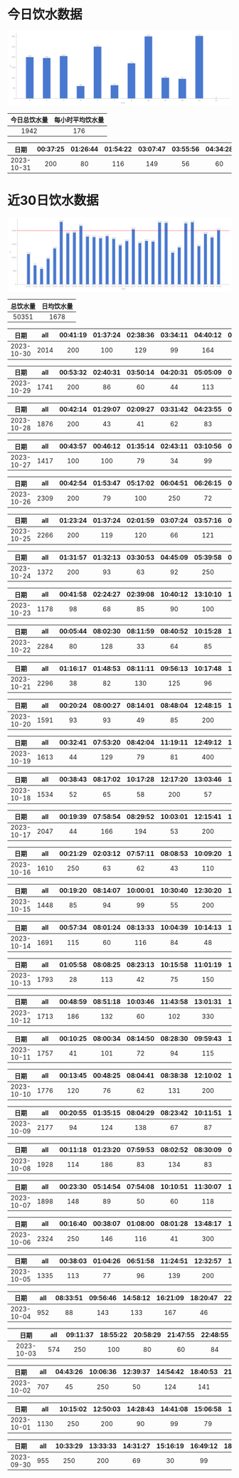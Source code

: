 # 今日饮水数据

<div align=center>
<img src="today.png" style="zoom: 100%;" />

| 今日总饮水量 | 每小时平均饮水量 |
| :----: | :----: |
| 1942 | 176 |
</div>

| 日期 | 00:37:25 | 01:26:44 | 01:54:22 | 03:07:47 | 03:55:56 | 04:34:28 | 05:45:08 | 07:12:15 | 08:14:51 | 08:49:56 | 18:50:14 | 19:51:03 | 20:47:53 | 22:28:35 | 22:33:15 | 22:49:45 |
| :----: | :----: | :----: | :----: | :----: | :----: | :----: | :----: | :----: | :----: | :----: | :----: | :----: | :----: | :----: | :----: | :----: |
| 2023-10-31 | 200 | 80 | 116 | 149 | 56 | 60 | 250 | 64 | 73 | 97 | 300 | 100 | 95 | 114 | 100 | 88 |

# 近30日饮水数据

<div align=center>
<img src="30.png"style="zoom: 100%;" />

| 总饮水量 | 日均饮水量 |
| :----: | :----: |
| 50351 | 1678 |
</div>

| 日期 | all | 00:41:19 | 01:37:24 | 02:38:36 | 03:34:11 | 04:40:12 | 05:43:30 | 07:44:31 | 08:13:53 | 16:54:20 | 16:54:45 | 18:20:45 | 19:17:13 | 20:04:18 | 20:24:27 | 22:43:46 | 23:33:41 |
| :----: | :----: | :----: | :----: | :----: | :----: | :----: | :----: | :----: | :----: | :----: | :----: | :----: | :----: | :----: | :----: | :----: | :----: |
| 2023-10-30 | 2014 | 200 | 100 | 129 | 99 | 164 | 250 | 167 | 74 | 300 | 93 | 72 | 72 | 60 | 87 | 60 | 87 |

| 日期 | all | 00:53:32 | 02:40:31 | 03:50:14 | 04:20:31 | 05:05:09 | 05:45:57 | 06:29:26 | 06:46:26 | 07:23:03 | 08:28:43 | 17:39:34 | 18:40:14 | 20:24:42 | 22:31:13 | 23:59:30 |
| :----: | :----: | :----: | :----: | :----: | :----: | :----: | :----: | :----: | :----: | :----: | :----: | :----: | :----: | :----: | :----: | :----: |
| 2023-10-29 | 1741 | 200 | 86 | 60 | 44 | 113 | 250 | 187 | 157 | 66 | 111 | 64 | 41 | 103 | 185 | 74 |

| 日期 | all | 00:42:14 | 01:29:07 | 02:09:27 | 03:31:42 | 04:23:55 | 05:40:24 | 06:19:12 | 06:26:51 | 08:52:35 | 18:07:18 | 19:08:41 | 20:59:31 | 21:59:14 | 23:23:48 |
| :----: | :----: | :----: | :----: | :----: | :----: | :----: | :----: | :----: | :----: | :----: | :----: | :----: | :----: | :----: | :----: |
| 2023-10-28 | 1876 | 200 | 43 | 41 | 62 | 83 | 250 | 10 | 158 | 28 | 500 | 102 | 102 | 146 | 151 |

| 日期 | all | 00:43:57 | 00:46:12 | 01:35:14 | 02:43:11 | 03:10:56 | 04:44:35 | 08:08:42 | 08:20:06 | 17:16:22 | 17:50:14 | 18:20:31 | 20:32:29 | 22:47:19 | 23:59:32 |
| :----: | :----: | :----: | :----: | :----: | :----: | :----: | :----: | :----: | :----: | :----: | :----: | :----: | :----: | :----: | :----: |
| 2023-10-27 | 1417 | 100 | 100 | 79 | 34 | 99 | 86 | 250 | 55 | 100 | 110 | 115 | 77 | 65 | 147 |

| 日期 | all | 00:42:54 | 01:53:47 | 05:17:02 | 06:04:51 | 06:26:15 | 06:53:17 | 07:13:24 | 08:39:00 | 17:07:55 | 18:58:33 | 20:32:14 | 20:54:29 | 21:32:57 | 21:35:21 | 22:03:32 | 22:28:58 | 22:45:38 | 23:31:07 |
| :----: | :----: | :----: | :----: | :----: | :----: | :----: | :----: | :----: | :----: | :----: | :----: | :----: | :----: | :----: | :----: | :----: | :----: | :----: | :----: |
| 2023-10-26 | 2309 | 200 | 79 | 100 | 250 | 72 | 119 | 206 | 46 | 88 | 200 | 192 | 79 | 60 | 113 | 87 | 136 | 179 | 103 |

| 日期 | all | 01:23:24 | 01:37:24 | 02:01:59 | 03:07:24 | 03:57:16 | 05:40:27 | 06:51:28 | 08:40:21 | 17:21:39 | 17:53:30 | 19:24:53 | 20:31:26 | 22:38:40 |
| :----: | :----: | :----: | :----: | :----: | :----: | :----: | :----: | :----: | :----: | :----: | :----: | :----: | :----: | :----: |
| 2023-10-25 | 2266 | 200 | 119 | 120 | 66 | 121 | 250 | 149 | 65 | 300 | 159 | 118 | 99 | 500 |

| 日期 | all | 01:31:57 | 01:32:13 | 03:30:53 | 04:45:09 | 05:39:58 | 07:51:28 | 08:16:04 | 14:09:47 | 18:19:45 | 19:09:02 | 20:24:17 | 22:10:02 | 22:42:10 |
| :----: | :----: | :----: | :----: | :----: | :----: | :----: | :----: | :----: | :----: | :----: | :----: | :----: | :----: | :----: |
| 2023-10-24 | 1372 | 200 | 93 | 63 | 92 | 250 | 108 | 72 | 60 | 48 | 100 | 63 | 109 | 114 |

| 日期 | all | 00:41:58 | 02:24:27 | 02:39:08 | 10:40:12 | 13:10:10 | 14:13:53 | 15:46:27 | 16:20:41 | 17:31:16 | 20:33:39 | 21:18:58 | 21:52:11 | 22:42:13 |
| :----: | :----: | :----: | :----: | :----: | :----: | :----: | :----: | :----: | :----: | :----: | :----: | :----: | :----: | :----: |
| 2023-10-23 | 1178 | 98 | 68 | 85 | 90 | 100 | 55 | 73 | 32 | 67 | 190 | 110 | 100 | 110 |

| 日期 | all | 00:05:44 | 08:02:30 | 08:11:59 | 08:40:52 | 10:15:28 | 10:54:04 | 11:45:04 | 12:13:06 | 13:07:27 | 15:13:38 | 16:15:10 | 17:09:48 | 17:17:36 | 23:01:12 |
| :----: | :----: | :----: | :----: | :----: | :----: | :----: | :----: | :----: | :----: | :----: | :----: | :----: | :----: | :----: | :----: |
| 2023-10-22 | 2284 | 80 | 128 | 33 | 64 | 85 | 154 | 137 | 200 | 96 | 64 | 143 | 200 | 400 | 500 |

| 日期 | all | 01:16:17 | 01:48:53 | 08:11:11 | 09:56:13 | 10:17:48 | 11:29:31 | 12:10:43 | 13:12:57 | 14:02:23 | 14:33:21 | 14:58:29 | 15:14:32 | 16:10:57 | 18:30:31 | 19:31:43 | 20:25:34 | 21:22:54 | 22:40:59 | 23:42:50 |
| :----: | :----: | :----: | :----: | :----: | :----: | :----: | :----: | :----: | :----: | :----: | :----: | :----: | :----: | :----: | :----: | :----: | :----: | :----: | :----: | :----: |
| 2023-10-21 | 2296 | 38 | 82 | 130 | 125 | 96 | 145 | 250 | 98 | 38 | 213 | 113 | 159 | 123 | 93 | 140 | 60 | 250 | 64 | 79 |

| 日期 | all | 00:20:24 | 08:00:27 | 08:14:01 | 08:48:04 | 12:48:15 | 13:02:12 | 13:40:40 | 14:55:15 | 16:37:33 | 17:11:35 | 17:29:57 | 20:21:08 | 21:29:10 | 22:56:51 | 23:41:38 |
| :----: | :----: | :----: | :----: | :----: | :----: | :----: | :----: | :----: | :----: | :----: | :----: | :----: | :----: | :----: | :----: | :----: |
| 2023-10-20 | 1591 | 93 | 93 | 49 | 85 | 200 | 89 | 106 | 91 | 110 | 86 | 103 | 250 | 73 | 93 | 70 |

| 日期 | all | 00:32:41 | 07:53:20 | 08:42:04 | 11:19:11 | 12:49:12 | 15:11:03 | 15:43:41 | 17:18:56 | 19:18:57 | 21:32:37 | 22:29:04 | 23:15:47 |
| :----: | :----: | :----: | :----: | :----: | :----: | :----: | :----: | :----: | :----: | :----: | :----: | :----: | :----: |
| 2023-10-19 | 1613 | 44 | 129 | 79 | 81 | 400 | 73 | 108 | 200 | 78 | 250 | 83 | 88 |

| 日期 | all | 00:38:43 | 08:17:02 | 10:17:28 | 12:17:20 | 13:03:46 | 13:39:00 | 14:29:17 | 15:18:14 | 15:54:37 | 17:13:03 | 18:59:57 | 19:50:05 | 20:46:20 | 22:06:52 | 23:16:40 |
| :----: | :----: | :----: | :----: | :----: | :----: | :----: | :----: | :----: | :----: | :----: | :----: | :----: | :----: | :----: | :----: | :----: |
| 2023-10-18 | 1534 | 52 | 65 | 58 | 200 | 57 | 67 | 65 | 90 | 60 | 200 | 96 | 67 | 51 | 250 | 156 |

| 日期 | all | 00:19:39 | 07:58:54 | 08:29:52 | 10:03:01 | 12:15:41 | 13:03:04 | 14:13:47 | 15:15:48 | 17:15:32 | 18:03:00 | 19:14:39 | 20:03:35 | 21:34:18 | 22:16:46 | 22:46:37 | 23:43:56 | 23:44:13 |
| :----: | :----: | :----: | :----: | :----: | :----: | :----: | :----: | :----: | :----: | :----: | :----: | :----: | :----: | :----: | :----: | :----: | :----: | :----: |
| 2023-10-17 | 2047 | 44 | 166 | 194 | 53 | 200 | 78 | 71 | 96 | 200 | 53 | 64 | 69 | 250 | 154 | 79 | 180 | 96 |

| 日期 | all | 00:21:29 | 02:03:12 | 07:57:11 | 08:08:53 | 10:09:20 | 12:10:17 | 13:03:20 | 15:00:28 | 15:30:50 | 18:00:38 | 19:03:59 | 20:22:10 | 21:01:28 | 22:22:30 | 23:30:39 |
| :----: | :----: | :----: | :----: | :----: | :----: | :----: | :----: | :----: | :----: | :----: | :----: | :----: | :----: | :----: | :----: | :----: |
| 2023-10-16 | 1610 | 250 | 63 | 62 | 43 | 110 | 200 | 60 | 91 | 87 | 74 | 79 | 200 | 101 | 143 | 47 |

| 日期 | all | 00:19:20 | 08:14:07 | 10:00:01 | 10:30:40 | 12:30:20 | 13:02:59 | 14:57:58 | 17:19:08 | 20:10:12 | 22:17:44 |
| :----: | :----: | :----: | :----: | :----: | :----: | :----: | :----: | :----: | :----: | :----: | :----: |
| 2023-10-15 | 1448 | 85 | 94 | 99 | 55 | 200 | 55 | 66 | 200 | 500 | 94 |

| 日期 | all | 00:57:34 | 08:01:24 | 08:13:33 | 10:04:39 | 10:14:13 | 12:24:02 | 13:03:39 | 13:36:28 | 14:34:56 | 20:41:45 | 21:41:35 | 22:39:02 | 23:03:15 | 23:28:07 |
| :----: | :----: | :----: | :----: | :----: | :----: | :----: | :----: | :----: | :----: | :----: | :----: | :----: | :----: | :----: | :----: |
| 2023-10-14 | 1691 | 115 | 60 | 116 | 84 | 48 | 200 | 56 | 69 | 126 | 300 | 83 | 250 | 99 | 85 |

| 日期 | all | 01:05:58 | 08:08:25 | 08:23:13 | 10:15:58 | 11:01:19 | 12:09:19 | 13:02:16 | 14:08:37 | 15:17:18 | 17:13:50 | 17:34:20 | 19:00:30 | 20:01:46 | 21:19:58 | 22:15:38 |
| :----: | :----: | :----: | :----: | :----: | :----: | :----: | :----: | :----: | :----: | :----: | :----: | :----: | :----: | :----: | :----: | :----: |
| 2023-10-13 | 1793 | 28 | 113 | 42 | 75 | 150 | 200 | 136 | 91 | 96 | 200 | 101 | 96 | 105 | 250 | 110 |

| 日期 | all | 00:48:59 | 08:51:18 | 10:03:46 | 11:43:58 | 13:01:31 | 14:32:25 | 15:33:54 | 17:07:05 | 18:58:45 | 21:36:15 | 23:01:29 | 23:42:54 |
| :----: | :----: | :----: | :----: | :----: | :----: | :----: | :----: | :----: | :----: | :----: | :----: | :----: | :----: |
| 2023-10-12 | 1713 | 186 | 132 | 60 | 102 | 330 | 87 | 60 | 200 | 72 | 300 | 77 | 107 |

| 日期 | all | 00:10:25 | 08:00:34 | 08:14:50 | 08:28:30 | 09:59:43 | 11:32:37 | 12:11:55 | 13:01:52 | 13:33:06 | 14:29:51 | 15:13:40 | 17:18:31 | 21:11:47 | 21:52:40 | 22:27:02 |
| :----: | :----: | :----: | :----: | :----: | :----: | :----: | :----: | :----: | :----: | :----: | :----: | :----: | :----: | :----: | :----: | :----: |
| 2023-10-11 | 1757 | 41 | 101 | 72 | 94 | 115 | 120 | 200 | 92 | 126 | 64 | 69 | 200 | 250 | 75 | 138 |

| 日期 | all | 00:13:45 | 00:48:25 | 08:04:41 | 08:38:38 | 12:10:02 | 12:33:10 | 14:13:51 | 15:15:07 | 18:16:39 | 19:53:24 | 21:58:29 | 22:28:24 | 23:16:20 | 23:46:30 |
| :----: | :----: | :----: | :----: | :----: | :----: | :----: | :----: | :----: | :----: | :----: | :----: | :----: | :----: | :----: | :----: |
| 2023-10-10 | 1776 | 120 | 76 | 62 | 131 | 200 | 250 | 109 | 103 | 108 | 250 | 94 | 153 | 60 | 60 |

| 日期 | all | 00:20:55 | 01:35:15 | 08:04:29 | 08:23:42 | 10:11:51 | 12:11:09 | 13:06:07 | 15:13:20 | 17:13:14 | 18:09:17 | 19:27:04 | 20:26:15 | 21:38:29 | 22:10:31 | 22:10:48 | 23:44:33 |
| :----: | :----: | :----: | :----: | :----: | :----: | :----: | :----: | :----: | :----: | :----: | :----: | :----: | :----: | :----: | :----: | :----: | :----: |
| 2023-10-09 | 2177 | 94 | 124 | 138 | 67 | 87 | 200 | 60 | 154 | 200 | 71 | 110 | 257 | 250 | 79 | 188 | 98 |

| 日期 | all | 00:11:18 | 01:23:20 | 07:59:53 | 08:02:52 | 08:30:09 | 09:52:50 | 10:13:42 | 12:08:59 | 13:08:51 | 14:15:36 | 16:22:11 | 17:13:52 | 18:50:06 | 21:15:25 | 22:22:57 |
| :----: | :----: | :----: | :----: | :----: | :----: | :----: | :----: | :----: | :----: | :----: | :----: | :----: | :----: | :----: | :----: | :----: |
| 2023-10-08 | 1928 | 114 | 186 | 83 | 134 | 83 | 79 | 88 | 200 | 88 | 124 | 107 | 200 | 92 | 250 | 100 |

| 日期 | all | 00:23:30 | 05:14:54 | 07:54:08 | 10:10:51 | 11:30:07 | 12:12:51 | 13:04:37 | 13:58:26 | 15:13:02 | 16:34:00 | 17:04:59 | 17:05:06 | 17:14:18 | 18:42:59 | 21:17:32 | 22:06:03 | 23:39:29 |
| :----: | :----: | :----: | :----: | :----: | :----: | :----: | :----: | :----: | :----: | :----: | :----: | :----: | :----: | :----: | :----: | :----: | :----: | :----: |
| 2023-10-07 | 1898 | 148 | 89 | 50 | 60 | 118 | 200 | 91 | 90 | 103 | 140 | 30 | 170 | 100 | 67 | 250 | 72 | 120 |

| 日期 | all | 00:16:40 | 00:38:07 | 01:08:00 | 08:01:28 | 13:48:17 | 15:23:24 | 15:59:03 | 17:17:25 | 18:38:48 | 19:01:44 | 19:48:15 | 20:58:34 | 21:03:29 | 21:23:40 | 21:40:37 | 21:59:09 | 22:40:20 | 22:54:13 | 23:48:50 |
| :----: | :----: | :----: | :----: | :----: | :----: | :----: | :----: | :----: | :----: | :----: | :----: | :----: | :----: | :----: | :----: | :----: | :----: | :----: | :----: | :----: |
| 2023-10-06 | 2324 | 250 | 146 | 116 | 41 | 300 | 139 | 100 | 60 | 130 | 46 | 56 | 150 | 104 | 75 | 77 | 250 | 55 | 89 | 140 |

| 日期 | all | 00:38:03 | 01:04:26 | 06:51:58 | 11:24:51 | 12:32:57 | 14:00:11 | 15:15:34 | 17:10:48 | 20:24:39 | 21:18:36 | 21:29:58 |
| :----: | :----: | :----: | :----: | :----: | :----: | :----: | :----: | :----: | :----: | :----: | :----: | :----: |
| 2023-10-05 | 1335 | 113 | 77 | 96 | 139 | 200 | 40 | 79 | 112 | 200 | 133 | 146 |

| 日期 | all | 08:33:51 | 09:56:46 | 14:58:12 | 16:21:09 | 18:20:47 | 22:45:15 | 23:48:11 |
| :----: | :----: | :----: | :----: | :----: | :----: | :----: | :----: | :----: |
| 2023-10-04 | 952 | 88 | 143 | 133 | 167 | 46 | 300 | 75 |

| 日期 | all | 09:11:37 | 18:55:22 | 20:58:29 | 21:47:55 | 22:48:55 |
| :----: | :----: | :----: | :----: | :----: | :----: | :----: |
| 2023-10-03 | 574 | 250 | 100 | 80 | 60 | 84 |

| 日期 | all | 04:43:26 | 10:06:36 | 12:39:37 | 14:54:42 | 18:40:53 | 21:17:37 | 21:44:00 |
| :----: | :----: | :----: | :----: | :----: | :----: | :----: | :----: | :----: |
| 2023-10-02 | 707 | 45 | 250 | 50 | 124 | 141 | 46 | 51 |

| 日期 | all | 10:15:02 | 12:50:03 | 14:28:43 | 14:41:08 | 15:06:58 | 15:35:07 | 16:45:01 | 20:44:47 | 21:31:06 |
| :----: | :----: | :----: | :----: | :----: | :----: | :----: | :----: | :----: | :----: | :----: |
| 2023-10-01 | 1130 | 250 | 200 | 90 | 99 | 79 | 118 | 89 | 131 | 74 |

| 日期 | all | 10:33:29 | 13:33:33 | 14:31:27 | 15:16:19 | 16:49:12 | 18:44:00 | 19:20:44 | 21:45:22 |
| :----: | :----: | :----: | :----: | :----: | :----: | :----: | :----: | :----: | :----: |
| 2023-09-30 | 955 | 250 | 200 | 69 | 30 | 99 | 200 | 51 | 56 |

